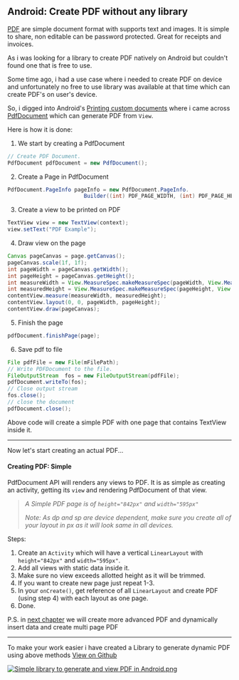## Android: Create PDF without any library

[PDF](https://en.wikipedia.org/wiki/PDF) are simple document format with supports text and images. It is simple to share, non editable can be password protected. Great for receipts and invoices.

As i was looking for a library to create PDF natively on Android but couldn't found one that is free to use.

Some time ago, i had a use case where i needed to create PDF on device and unfortunately no free to use library was available at that time which can create PDF's on user's device.

So, i digged into Android's  [Printing custom documents](https://developer.android.com/training/printing/custom-docs.html) where i came across  [PdfDocument](https://developer.android.com/reference/android/graphics/pdf/PdfDocument) which can generate PDF from `View`.

Here is how it is done:

1. We start by creating a PdfDocument
```java
// Create PDF Document.
PdfDocument pdfDocument = new PdfDocument();
```

2. Create a Page in PdfDocument
```java
PdfDocument.PageInfo pageInfo = new PdfDocument.PageInfo.
                        Builder((int) PDF_PAGE_WIDTH, (int) PDF_PAGE_HEIGHT, i + 1).create();
```

3. Create a view to be printed on PDF
```java
TextView view = new TextView(context);
view.setText("PDF Example");
```

4. Draw view on the page
```java
Canvas pageCanvas = page.getCanvas();
pageCanvas.scale(1f, 1f);
int pageWidth = pageCanvas.getWidth();
int pageHeight = pageCanvas.getHeight();
int measureWidth = View.MeasureSpec.makeMeasureSpec(pageWidth, View.MeasureSpec.EXACTLY);
int measuredHeight = View.MeasureSpec.makeMeasureSpec(pageHeight, View.MeasureSpec.EXACTLY);
contentView.measure(measureWidth, measuredHeight);
contentView.layout(0, 0, pageWidth, pageHeight);
contentView.draw(pageCanvas);
```

5. Finish the page
```java
pdfDocument.finishPage(page);
```

6. Save pdf to file
```java
File pdfFile = new File(mFilePath);
// Write PDFDocument to the file.
FileOutputStream  fos = new FileOutputStream(pdfFile);
pdfDocument.writeTo(fos);
// Close output stream
fos.close();
// close the document
pdfDocument.close();
``` 

Above code will create a simple PDF with one page that contains TextView inside it.

***
Now let's start creating an actual PDF...
#### Creating PDF: Simple

PdfDocument API will renders any views to PDF. It is as simple as creating an activity, getting its `view` and rendering PdfDocument of that view.

> *A Simple PDF page is of `height="842px"` and `width="595px"`*
>
> *Note: As dp and sp are device dependent, make sure you create all of your layout in px as it will look same in all devices.*

Steps:
1. Create an `Activity` which will have a vertical `LinearLayout` with `height="842px"` and `width="595px"`.
2. Add all views with static data inside it.
3. Make sure no view exceeds allotted height as it will be trimmed.
4. If you want to create new page just repeat 1-3.
5. In your `onCreate()`, get reference of all `LinearLayout` and create PDF (using step 4) with each layout as one page.
6. Done.

P.S. in  [next chapter](https://blog.tejpratapsingh.com/android-create-pdf-without-any-library-part-2-ck9eads8g05e3css1bx1mlns2)  we will create more advanced PDF and dynamically insert data and create multi page PDF

***

To make your work easier i have created a Library to generate dynamic PDF using above methods [View on Github](https://github.com/tejpratap46/PDFCreatorAndroid)

 [![Simple library to generate and view PDF in Android.png](https://cdn.hashnode.com/res/hashnode/image/upload/v1587719632043/mXw6_IETk.png)](https://github.com/tejpratap46/PDFCreatorAndroid) 
